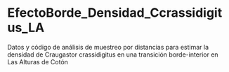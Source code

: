 # EfectoBorde_Densidad_Ccrassidigitus_LA
 Datos y código de análisis de muestreo por distancias para estimar la densidad de Craugastor crassidigitus en una transición borde-interior en Las Alturas de Cotón
